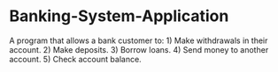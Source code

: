 # Banking-System-Application
A program that allows a bank customer to:
    1) Make withdrawals in their account.
    2) Make deposits.
    3) Borrow loans.
    4) Send money to another account.
    5) Check account balance.
